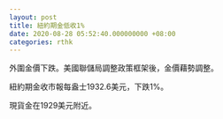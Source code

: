 ```yaml
---
layout: post
title: 紐約期金低收1%
date: 2020-08-28 05:52:40.000000000 +08:00
categories: rthk
---
```


外圍金價下跌。美國聯儲局調整政策框架後，金價藉勢調整。

紐約期金收市報每盎士1932.6美元，下跌1%。

現貨金在1929美元附近。
